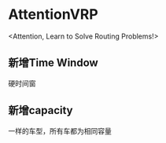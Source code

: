 # AttentionVRP
<Attention, Learn to Solve Routing Problems!>

## 新增Time Window
硬时间窗

## 新增capacity
一样的车型，所有车都为相同容量
